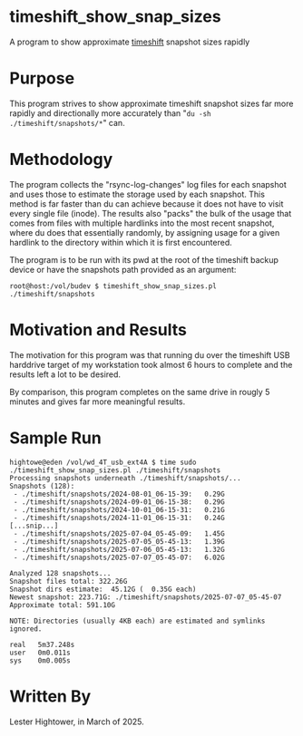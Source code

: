 # timeshift_show_snap_sizes
A program to show approximate [timeshift](https://github.com/linuxmint/timeshift) snapshot sizes rapidly

# Purpose

This program strives to show approximate timeshift snapshot sizes far more
rapidly and directionally more accurately than "`du -sh
./timeshift/snapshots/*`" can.

# Methodology

The program collects the "rsync-log-changes" log files for each snapshot and uses
those to estimate the storage used by each snapshot. This method is far
faster than du can achieve because it does not have to visit every single
file (inode). The results also "packs" the bulk of the usage that comes
from files with multiple hardlinks into the most recent snapshot, where
du does that essentially randomly, by assigning usage for a given hardlink
to the directory within which it is first encountered.

The program is to be run with its pwd at the root of the timeshift backup
device or have the snapshots path provided as an argument:

`root@host:/vol/budev $ timeshift_show_snap_sizes.pl ./timeshift/snapshots`

# Motivation and Results

The motivation for this program was that running du over the timeshift USB
harddrive target of my workstation took almost 6 hours to complete and the
results left a lot to be desired.

By comparison, this program completes on the same drive in rougly 5 minutes
and gives far more meaningful results.

# Sample Run

~~~
hightowe@eden /vol/wd_4T_usb_ext4A $ time sudo ./timeshift_show_snap_sizes.pl ./timeshift/snapshots
Processing snapshots underneath ./timeshift/snapshots/...
Snapshots (128):
 - ./timeshift/snapshots/2024-08-01_06-15-39:   0.29G
 - ./timeshift/snapshots/2024-09-01_06-15-38:   0.29G
 - ./timeshift/snapshots/2024-10-01_06-15-31:   0.21G
 - ./timeshift/snapshots/2024-11-01_06-15-31:   0.24G
[...snip...]
 - ./timeshift/snapshots/2025-07-04_05-45-09:   1.45G
 - ./timeshift/snapshots/2025-07-05_05-45-13:   1.39G
 - ./timeshift/snapshots/2025-07-06_05-45-13:   1.32G
 - ./timeshift/snapshots/2025-07-07_05-45-07:   6.02G

Analyzed 128 snapshots...
Snapshot files total: 322.26G
Snapshot dirs estimate:  45.12G (  0.35G each)
Newest snapshot: 223.71G: ./timeshift/snapshots/2025-07-07_05-45-07
Approximate total: 591.10G

NOTE: Directories (usually 4KB each) are estimated and symlinks ignored.

real   5m37.248s
user   0m0.011s
sys    0m0.005s
~~~

# Written By

Lester Hightower, in March of 2025.
